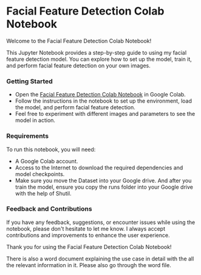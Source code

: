 # Facial Feature Detection Colab Notebook

Welcome to the Facial Feature Detection Colab Notebook!

This Jupyter Notebook provides a step-by-step guide to using my facial feature detection model. You can explore how to set up the model, train it, and perform facial feature detection on your own images.

### Getting Started

- Open the [Facial Feature Detection Colab Notebook](link-to-colab-notebook.ipynb) in Google Colab.
- Follow the instructions in the notebook to set up the environment, load the model, and perform facial feature detection.
- Feel free to experiment with different images and parameters to see the model in action.

### Requirements

To run this notebook, you will need:
- A Google Colab account.
- Access to the Internet to download the required dependencies and model checkpoints.
- Make sure you move the Dataset into your Google drive. And after you train the model, ensure you copy the runs folder into your Google drive with the help of Shutil.

### Feedback and Contributions

If you have any feedback, suggestions, or encounter issues while using the notebook, please don't hesitate to let me know. I always accept contributions and improvements to enhance the user experience.

Thank you for using the Facial Feature Detection Colab Notebook!

There is also a word document explaining the use case in detail with the all the relevant information in it. Please also go through the word file. 
